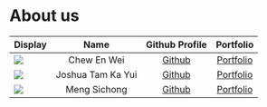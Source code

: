 # About us

| Display                                             |       Name        |             Github Profile              |              Portfolio               |
|-----------------------------------------------------|:-----------------:|:---------------------------------------:|:------------------------------------:|
| ![](https://via.placeholder.com/100.png?text=Photo) |    Chew En Wei    |  [Github](https://github.com/enwei29)   |  [Portfolio](docs/team/enwei29.md)   |
| ![](https://via.placeholder.com/100.png?text=Photo) | Joshua Tam Ka Yui |   [Github](https://github.com/tam308)   |   [Portfolio](docs/team/tam308.md)   |
| ![](https://via.placeholder.com/100.png?text=Photo) |   Meng Sichong    | [Github](https://github.com/msc-123456) | [Portfolio](docs/team/msc-123456.md) |